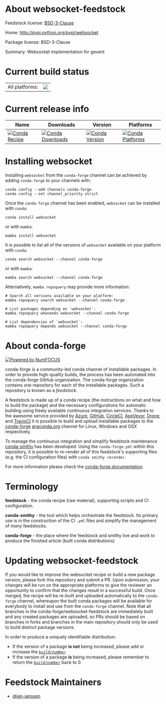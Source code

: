 About websocket-feedstock
=========================

Feedstock license: [BSD-3-Clause](https://github.com/conda-forge/websocket-feedstock/blob/main/LICENSE.txt)

Home: http://pypi.python.org/pypi/websocket

Package license: BSD-3-Clause

Summary: Websocket implementation for gevent

Current build status
====================


<table><tr><td>All platforms:</td>
    <td>
      <a href="https://dev.azure.com/conda-forge/feedstock-builds/_build/latest?definitionId=19533&branchName=main">
        <img src="https://dev.azure.com/conda-forge/feedstock-builds/_apis/build/status/websocket-feedstock?branchName=main">
      </a>
    </td>
  </tr>
</table>

Current release info
====================

| Name | Downloads | Version | Platforms |
| --- | --- | --- | --- |
| [![Conda Recipe](https://img.shields.io/badge/recipe-websocket-green.svg)](https://anaconda.org/conda-forge/websocket) | [![Conda Downloads](https://img.shields.io/conda/dn/conda-forge/websocket.svg)](https://anaconda.org/conda-forge/websocket) | [![Conda Version](https://img.shields.io/conda/vn/conda-forge/websocket.svg)](https://anaconda.org/conda-forge/websocket) | [![Conda Platforms](https://img.shields.io/conda/pn/conda-forge/websocket.svg)](https://anaconda.org/conda-forge/websocket) |

Installing websocket
====================

Installing `websocket` from the `conda-forge` channel can be achieved by adding `conda-forge` to your channels with:

```
conda config --add channels conda-forge
conda config --set channel_priority strict
```

Once the `conda-forge` channel has been enabled, `websocket` can be installed with `conda`:

```
conda install websocket
```

or with `mamba`:

```
mamba install websocket
```

It is possible to list all of the versions of `websocket` available on your platform with `conda`:

```
conda search websocket --channel conda-forge
```

or with `mamba`:

```
mamba search websocket --channel conda-forge
```

Alternatively, `mamba repoquery` may provide more information:

```
# Search all versions available on your platform:
mamba repoquery search websocket --channel conda-forge

# List packages depending on `websocket`:
mamba repoquery whoneeds websocket --channel conda-forge

# List dependencies of `websocket`:
mamba repoquery depends websocket --channel conda-forge
```


About conda-forge
=================

[![Powered by
NumFOCUS](https://img.shields.io/badge/powered%20by-NumFOCUS-orange.svg?style=flat&colorA=E1523D&colorB=007D8A)](https://numfocus.org)

conda-forge is a community-led conda channel of installable packages.
In order to provide high-quality builds, the process has been automated into the
conda-forge GitHub organization. The conda-forge organization contains one repository
for each of the installable packages. Such a repository is known as a *feedstock*.

A feedstock is made up of a conda recipe (the instructions on what and how to build
the package) and the necessary configurations for automatic building using freely
available continuous integration services. Thanks to the awesome service provided by
[Azure](https://azure.microsoft.com/en-us/services/devops/), [GitHub](https://github.com/),
[CircleCI](https://circleci.com/), [AppVeyor](https://www.appveyor.com/),
[Drone](https://cloud.drone.io/welcome), and [TravisCI](https://travis-ci.com/)
it is possible to build and upload installable packages to the
[conda-forge](https://anaconda.org/conda-forge) [anaconda.org](https://anaconda.org/)
channel for Linux, Windows and OSX respectively.

To manage the continuous integration and simplify feedstock maintenance
[conda-smithy](https://github.com/conda-forge/conda-smithy) has been developed.
Using the ``conda-forge.yml`` within this repository, it is possible to re-render all of
this feedstock's supporting files (e.g. the CI configuration files) with ``conda smithy rerender``.

For more information please check the [conda-forge documentation](https://conda-forge.org/docs/).

Terminology
===========

**feedstock** - the conda recipe (raw material), supporting scripts and CI configuration.

**conda-smithy** - the tool which helps orchestrate the feedstock.
                   Its primary use is in the construction of the CI ``.yml`` files
                   and simplify the management of *many* feedstocks.

**conda-forge** - the place where the feedstock and smithy live and work to
                  produce the finished article (built conda distributions)


Updating websocket-feedstock
============================

If you would like to improve the websocket recipe or build a new
package version, please fork this repository and submit a PR. Upon submission,
your changes will be run on the appropriate platforms to give the reviewer an
opportunity to confirm that the changes result in a successful build. Once
merged, the recipe will be re-built and uploaded automatically to the
`conda-forge` channel, whereupon the built conda packages will be available for
everybody to install and use from the `conda-forge` channel.
Note that all branches in the conda-forge/websocket-feedstock are
immediately built and any created packages are uploaded, so PRs should be based
on branches in forks and branches in the main repository should only be used to
build distinct package versions.

In order to produce a uniquely identifiable distribution:
 * If the version of a package **is not** being increased, please add or increase
   the [``build/number``](https://docs.conda.io/projects/conda-build/en/latest/resources/define-metadata.html#build-number-and-string).
 * If the version of a package **is** being increased, please remember to return
   the [``build/number``](https://docs.conda.io/projects/conda-build/en/latest/resources/define-metadata.html#build-number-and-string)
   back to 0.

Feedstock Maintainers
=====================

* [@jan-janssen](https://github.com/jan-janssen/)

